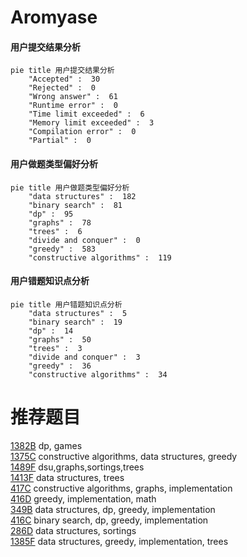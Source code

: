 # Aromyase

<!-- tabs:start -->



#### **用户提交结果分析**

```mermaid
pie title 用户提交结果分析
    "Accepted" :  30
    "Rejected" :  0
    "Wrong answer" :  61
    "Runtime error" :  0
    "Time limit exceeded" :  6
    "Memory limit exceeded" :  3
    "Compilation error" :  0
    "Partial" :  0
```

#### **用户做题类型偏好分析**

```mermaid
pie title 用户做题类型偏好分析
    "data structures" :  182
    "binary search" :  81
    "dp" :  95
    "graphs" :  78
    "trees" :  6
    "divide and conquer" :  0
    "greedy" :  583
    "constructive algorithms" :  119
```
#### **用户错题知识点分析**

```mermaid
pie title 用户错题知识点分析
    "data structures" :  5
    "binary search" :  19
    "dp" :  14
    "graphs" :  50
    "trees" :  3
    "divide and conquer" :  3
    "greedy" :  36
    "constructive algorithms" :  34
```



<!-- tabs:end -->
# 推荐题目
[1382B](https://codeforces.com/contest/1382/problem/B)		dp,
                        games		  
[1375C](https://codeforces.com/contest/1375/problem/C)		constructive algorithms,
                        data structures,
                        greedy		  
[1489F](https://codeforces.com/contest/1489/problem/F)		dsu,graphs,sortings,trees		  
[1413F](https://codeforces.com/contest/1413/problem/F)		data structures,
                        trees		  
[417C](https://codeforces.com/contest/417/problem/C)		constructive algorithms,
                        graphs,
                        implementation		  
[416D](https://codeforces.com/contest/416/problem/D)		greedy,
                        implementation,
                        math		  
[349B](https://codeforces.com/contest/349/problem/B)		data structures,
                        dp,
                        greedy,
                        implementation		  
[416C](https://codeforces.com/contest/416/problem/C)		binary search,
                        dp,
                        greedy,
                        implementation		  
[286D](https://codeforces.com/contest/286/problem/D)		data structures,
                        sortings		  
[1385F](https://codeforces.com/contest/1385/problem/F)		data structures,
                        greedy,
                        implementation,
                        trees		  

